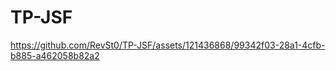 # TP-JSF



https://github.com/RevSt0/TP-JSF/assets/121436868/99342f03-28a1-4cfb-b885-a462058b82a2

